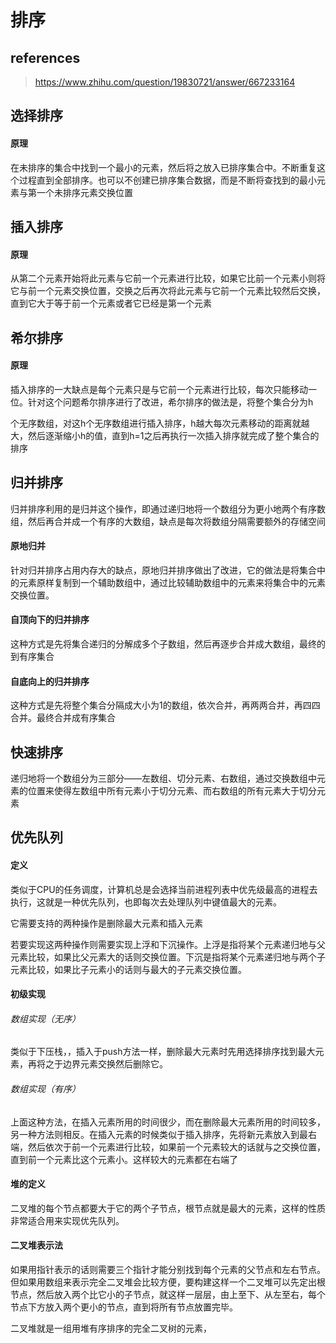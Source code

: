 # 排序

## references

> https://www.zhihu.com/question/19830721/answer/667233164

## 选择排序

#### 原理

在未排序的集合中找到一个最小的元素，然后将之放入已排序集合中。不断重复这个过程直到全部排序。也可以不创建已排序集合数据，而是不断将查找到的最小元素与第一个未排序元素交换位置  

## 插入排序

#### 原理

从第二个元素开始将此元素与它前一个元素进行比较，如果它比前一个元素小则将它与前一个元素交换位置，交换之后再次将此元素与它前一个元素比较然后交换，直到它大于等于前一个元素或者它已经是第一个元素  

## 希尔排序

#### 原理

插入排序的一大缺点是每个元素只是与它前一个元素进行比较，每次只能移动一位。针对这个问题希尔排序进行了改进，希尔排序的做法是，将整个集合分为h

个无序数组，对这h个无序数组进行插入排序，h越大每次元素移动的距离就越大，然后逐渐缩小h的值，直到h=1之后再执行一次插入排序就完成了整个集合的排序

## 归并排序

归并排序利用的是归并这个操作，即通过递归地将一个数组分为更小地两个有序数组，然后再合并成一个有序的大数组，缺点是每次将数组分隔需要额外的存储空间  

#### 原地归并

针对归并排序占用内存大的缺点，原地归并排序做出了改进，它的做法是将集合中的元素原样复制到一个辅助数组中，通过比较辅助数组中的元素来将集合中的元素交换位置。  

#### 自顶向下的归并排序

这种方式是先将集合递归的分解成多个子数组，然后再逐步合并成大数组，最终的到有序集合  

#### 自底向上的归并排序

这种方式是先将整个集合分隔成大小为1的数组，依次合并，再两两合并，再四四合并。最终合并成有序集合

## 快速排序

递归地将一个数组分为三部分——左数组、切分元素、右数组，通过交换数组中元素的位置来使得左数组中所有元素小于切分元素、而右数组的所有元素大于切分元素

## 优先队列

#### 定义

类似于CPU的任务调度，计算机总是会选择当前进程列表中优先级最高的进程去执行，这就是一种优先队列，也即每次去处理队列中键值最大的元素。 

它需要支持的两种操作是删除最大元素和插入元素

若要实现这两种操作则需要实现上浮和下沉操作。上浮是指将某个元素递归地与父元素比较，如果比父元素大的话则交换位置。下沉是指将某个元素递归地与两个子元素比较，如果比子元素小的话则与最大的子元素交换位置。

#### 初级实现

###### 数组实现（无序）

类似于下压栈，，插入于push方法一样，删除最大元素时先用选择排序找到最大元素，再将之于边界元素交换然后删除它。

###### 数组实现（有序）

上面这种方法，在插入元素所用的时间很少，而在删除最大元素所用的时间较多，另一种方法则相反。在插入元素的时候类似于插入排序，先将新元素放入到最右端，然后依次于前一个元素进行比较，如果前一个元素较大的话就与之交换位置，直到前一个元素比这个元素小。这样较大的元素都在右端了

#### 堆的定义

二叉堆的每个节点都要大于它的两个子节点，根节点就是最大的元素，这样的性质非常适合用来实现优先队列。

#### 二叉堆表示法

如果用指针表示的话则需要三个指针才能分别找到每个元素的父节点和左右节点。但如果用数组来表示完全二叉堆会比较方便，要构建这样一个二叉堆可以先定出根节点，然后放入两个比它小的子节点，就这样一层层，由上至下、从左至右，每个节点下方放入两个更小的节点，直到将所有节点放置完毕。

二叉堆就是一组用堆有序排序的完全二叉树的元素，



